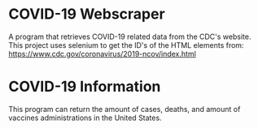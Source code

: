 # COVID-19 Webscraper
A program that retrieves COVID-19 related data from the CDC's website. This project uses selenium to get the ID's of the HTML elements from: https://www.cdc.gov/coronavirus/2019-ncov/index.html

# COVID-19 Information
This program can return the amount of cases, deaths, and amount of vaccines administrations in the United States.
